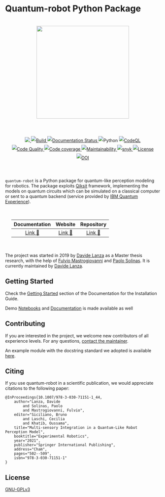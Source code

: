 # Quantum-robot Python Package

<div align="center" style="align:center; padding:20px;">
    <a href="http://quantum-robot.org">
        <img width="300" src="https://raw.githubusercontent.com/Davidelanz/quantum-robot/master/docs/quantum-robot-logo.svg">
    </a>
</div>
<br>
<div align="center" style="align:center; padding:20px; line-height:2;">
    <a href="https://github.com/Davidelanz/quantum-robot/actions/workflows/python-package.yml">
        <img src="https://github.com/Davidelanz/quantum-robot/actions/workflows/python-package.yml/badge.svg"/>
    </a>
    <a href="https://travis-ci.com/github/Davidelanz/quantum-robot">
        <img src="https://travis-ci.com/Davidelanz/quantum-robot.svg?branch=master" alt="Build"/>
    </a>
    <a href='http://docs.quantum-robot.org/en/latest/?badge=latest'>
        <img src='https://readthedocs.org/projects/quantum-robot/badge/?version=latest' alt='Documentation Status' />
    </a>
    <a>
        <img src="https://img.shields.io/badge/python-3.7|3.8|3.9-yellow" alt="Python"/>
    </a>
    <a href="https://github.com/Davidelanz/quantum-robot/actions/workflows/codeql-analysis.yml">
        <img src="https://github.com/Davidelanz/quantum-robot/actions/workflows/codeql-analysis.yml/badge.svg" alt="CodeQL"/>
    </a>
    <a href="https://frontend.code-inspector.com/public/project/13599/quantum-robot/dashboard">
        <img src="https://www.code-inspector.com/project/13599/score/svg" alt="Code Quality"/>
    </a>
    <a href="https://codecov.io/gh/Davidelanz/quantum-robot" >
        <img src="https://codecov.io/gh/Davidelanz/quantum-robot/branch/master/graph/badge.svg?token=69IQEINMQU" alt="Code coverage"/>
    </a>
    <a href="https://codeclimate.com/github/Davidelanz/quantum-robot/maintainability">
        <img src="https://api.codeclimate.com/v1/badges/498a54bb981af54decec/maintainability" alt="Maintainability"/>
    </a>
    <a href="https://snyk.io/advisor/python/quantum-robot">
        <img src="https://snyk.io/advisor/python/quantum-robot/badge.svg" alt="snyk">
    </a>
    <a href="https://github.com/Davidelanz/quantum-robot/blob/master/LICENSE">
        <img src="https://img.shields.io/badge/license-GNU_GPL_v3-blue" alt="License"/>
    </a>
    <a href="https://zenodo.org/badge/latestdoi/274185290">
        <img src="https://zenodo.org/badge/274185290.svg" alt="DOI">
    </a>
</div>
<br>

`quantum-robot` is a Python package for quantum-like perception modeling
for robotics. The package exploits [Qiksit](https://qiskit.org/)
framework, implementing the models on quantum circuits which can be
simulated on a classical computer or sent to a quantum backend (service
provided by [IBM Quantum
Experience](https://quantum-computing.ibm.com/)).

<div align="center" style="align:center; padding:20px;">
    <table style="text-align:center;">
        <thead>
            <tr>
            <th>Documentation</th>
            <th>Website</th>
            <th>Repository</th>
            </tr>
        </thead>
        <tbody>
            <tr>
            <td><a href="http://docs.quantum-robot.org/en/latest/">Link 🔗</a></td>
            <td><a href="http://quantum-robot.org">Link 🔗</a></td>
            <td><a href="https://github.com/Davidelanz/quantum-robot/">Link 🔗</a></td>
            </tr>
        </tbody>
    </table>
</div>


The project was started in 2019 by
[Davide Lanza](https://scholar.google.com/citations?user=Lqx6VqEAAAAJ)
as a Master thesis
research, with the help of
[Fulvio Mastrogiovanni](https://scholar.google.it/citations?user=9dRRzV0AAAAJ&hl=en)
and
[Paolo Solinas](https://rubrica.unige.it/personale/UkNHWllv).
It is currently maintained by [Davide Lanza](https://scholar.google.com/citations?user=Lqx6VqEAAAAJ).


## Getting Started

Check the
[Getting Started](http://docs.quantum-robot.org/en/latest/getting_started/getting_started.html)
section of the Documentation for the Installation Guide.

Demo [Notebooks](http://docs.quantum-robot.org/en/latest/notebooks/notebooks.html) 
and [Documentation](http://docs.quantum-robot.org/en/latest/documentation/documentation.html)
is made available as well

## Contributing

If you are interested in the project, we welcome new contributors of all
experience levels. For any questions, [contact the
maintainer](mailto:info@davidelanza.it).

An example module with the docstring standard we adopted is available
[here](https://github.com/Davidelanz/quantum-robot/blob/master/docs/docstring_example/template.py).

## Citing

If you use quantum-robot in a scientific publication, we would
appreciate citations to the following paper:

```{.sourceCode .bibtex}
@InProceedings{10.1007/978-3-030-71151-1_44,
    author="Lanza, Davide
        and Solinas, Paolo
        and Mastrogiovanni, Fulvio",
    editor="Siciliano, Bruno
        and Laschi, Cecilia
        and Khatib, Oussama",
    title="Multi-sensory Integration in a Quantum-Like Robot Perception Model",
    booktitle="Experimental Robotics",
    year="2021",
    publisher="Springer International Publishing",
    address="Cham",
    pages="502--509",
    isbn="978-3-030-71151-1"
}
```

## License

[GNU-GPLv3](https://github.com/Davidelanz/quantum-robot/blob/master/LICENSE)
